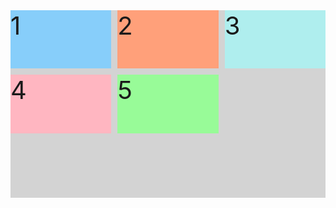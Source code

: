 <!--After creating an area template for your grid container, as shown in the previous challenge, you can place an item in your custom area by referencing the name you gave it. To do this, you use the grid-area property on an item like this:

.item1 {
  grid-area: header;
}
This lets the grid know that you want the item1 class to go in the area named header. In this case, the item will use the entire top row because that whole row is named as the header area.

Place an element with the item5 class in the footer area using the grid-area property.-->

<style>
  .item1{background:LightSkyBlue;}
  .item2{background:LightSalmon;}
  .item3{background:PaleTurquoise;}
  .item4{background:LightPink;}

  .item5 {
    background: PaleGreen;
    <!--Only change code below this line-->
    grid-area: footer;
    <!--Only change code above this line-->
  }

  .container {
    font-size: 40px;
    min-height: 300px;
    width: 100%;
    background: LightGray;
    display: grid;
    grid-template-columns: 1fr 1fr 1fr;
    grid-template-rows: 1fr 1fr 1fr;
    grid-gap: 10px;
    grid-template-areas:
      "header header header"
      "advert content content"
      "footer footer footer";
  }
</style>

<div class="container">
  <div class="item1">1</div>
  <div class="item2">2</div>
  <div class="item3">3</div>
  <div class="item4">4</div>
  <div class="item5">5</div>
</div>
